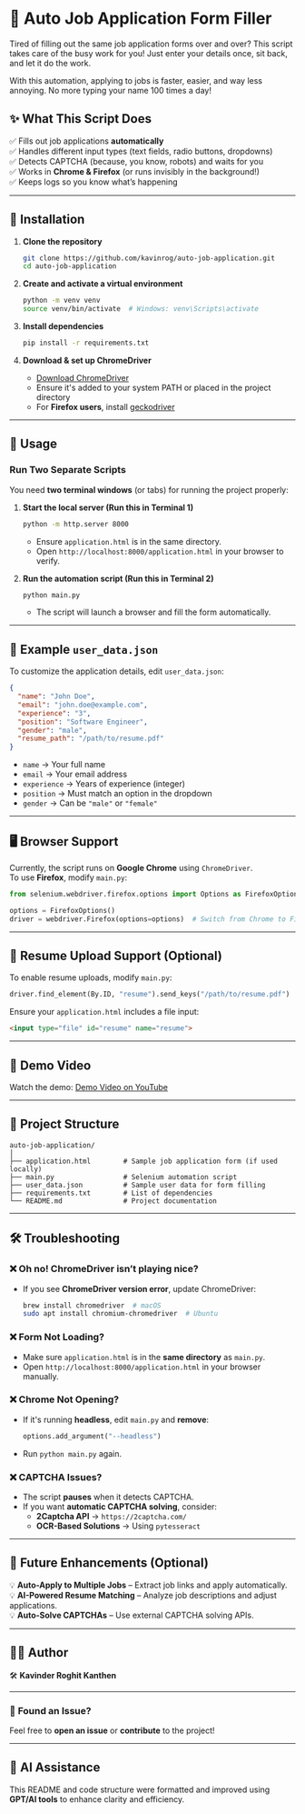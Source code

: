 # 💼 Auto Job Application Form Filler 

Tired of filling out the same job application forms over and over? This script takes care of the busy work for you! Just enter your details once, sit back, and let it do the work.  

With this automation, applying to jobs is faster, easier, and way less annoying. No more typing your name 100 times a day!  

## ✨ What This Script Does
✅ Fills out job applications **automatically**  
✅ Handles different input types (text fields, radio buttons, dropdowns)  
✅ Detects CAPTCHA (because, you know, robots) and waits for you  
✅ Works in **Chrome & Firefox** (or runs invisibly in the background!)  
✅ Keeps logs so you know what’s happening  

---  

## 🔧 Installation  

1. **Clone the repository**  
   ```bash  
   git clone https://github.com/kavinrog/auto-job-application.git  
   cd auto-job-application  
   ```  

2. **Create and activate a virtual environment**  
   ```bash  
   python -m venv venv  
   source venv/bin/activate  # Windows: venv\Scripts\activate  
   ```  

3. **Install dependencies**  
   ```bash  
   pip install -r requirements.txt  
   ```  

4. **Download & set up ChromeDriver**  
   - [Download ChromeDriver](https://chromedriver.chromium.org/downloads)  
   - Ensure it's added to your system PATH or placed in the project directory  
   - For **Firefox users**, install [geckodriver](https://github.com/mozilla/geckodriver)  

---  

## 🚀 Usage  

### **Run Two Separate Scripts**
You need **two terminal windows** (or tabs) for running the project properly:

1. **Start the local server (Run this in Terminal 1)**  
   ```bash  
   python -m http.server 8000  
   ```  
   - Ensure `application.html` is in the same directory.  
   - Open `http://localhost:8000/application.html` in your browser to verify.  

2. **Run the automation script (Run this in Terminal 2)**  
   ```bash  
   python main.py  
   ```  
   - The script will launch a browser and fill the form automatically.  

---  

## 📁 Example `user_data.json`
To customize the application details, edit `user_data.json`:
```json
{
  "name": "John Doe",
  "email": "john.doe@example.com",
  "experience": "3",
  "position": "Software Engineer",
  "gender": "male",
  "resume_path": "/path/to/resume.pdf"
}
```
- `name` → Your full name  
- `email` → Your email address  
- `experience` → Years of experience (integer)  
- `position` → Must match an option in the dropdown  
- `gender` → Can be `"male"` or `"female"`  

---  

## 🖥 Browser Support  
Currently, the script runs on **Google Chrome** using `ChromeDriver`.  
To use **Firefox**, modify `main.py`:

```python
from selenium.webdriver.firefox.options import Options as FirefoxOptions

options = FirefoxOptions()
driver = webdriver.Firefox(options=options)  # Switch from Chrome to Firefox
```

---  

## 📎 Resume Upload Support (Optional)
To enable resume uploads, modify `main.py`:
```python
driver.find_element(By.ID, "resume").send_keys("/path/to/resume.pdf")
```
Ensure your `application.html` includes a file input:
```html
<input type="file" id="resume" name="resume">
```

---  

## 🎥 Demo Video  

Watch the demo: [Demo Video on YouTube](https://youtu.be/YourDemoVideoLink)  

---  

## 📁 Project Structure  

```
auto-job-application/
│
├── application.html        # Sample job application form (if used locally)
├── main.py                 # Selenium automation script
├── user_data.json          # Sample user data for form filling
├── requirements.txt        # List of dependencies
└── README.md               # Project documentation
```

---  

## 🛠 Troubleshooting  

### ❌ Oh no! ChromeDriver isn’t playing nice?
- If you see **ChromeDriver version error**, update ChromeDriver:
  ```bash
  brew install chromedriver  # macOS
  sudo apt install chromium-chromedriver  # Ubuntu
  ```

### ❌ Form Not Loading?  
- Make sure `application.html` is in the **same directory** as `main.py`.  
- Open `http://localhost:8000/application.html` in your browser manually.  

### ❌ Chrome Not Opening?  
- If it's running **headless**, edit `main.py` and **remove**:
  ```python
  options.add_argument("--headless")
  ```
- Run `python main.py` again.  

### ❌ CAPTCHA Issues?  
- The script **pauses** when it detects CAPTCHA.  
- If you want **automatic CAPTCHA solving**, consider:  
  - **2Captcha API** → `https://2captcha.com/`  
  - **OCR-Based Solutions** → Using `pytesseract`  

---  

## 🔮 Future Enhancements (Optional)  
💡 **Auto-Apply to Multiple Jobs** – Extract job links and apply automatically.  
💡 **AI-Powered Resume Matching** – Analyze job descriptions and adjust applications.  
💡 **Auto-Solve CAPTCHAs** – Use external CAPTCHA solving APIs.  

---  

## 👨‍💻 Author  
🛠 **Kavinder Roghit Kanthen**  

---  

### 📢 **Found an Issue?**  
Feel free to **open an issue** or **contribute** to the project! 

---  

## 🤖 AI Assistance  
This README and code structure were formatted and improved using **GPT/AI tools** to enhance clarity and efficiency. 

